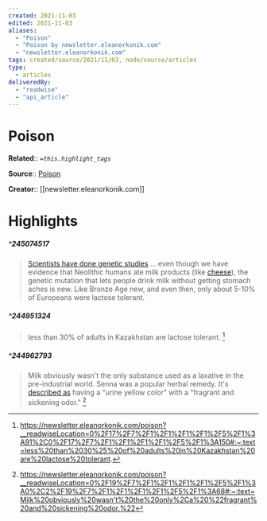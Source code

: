 ```yaml
---
created: 2021-11-03
edited: 2021-11-03
aliases:
  - "Poison"
  - "Poison by newsletter.eleanorkonik.com"
  - "newsletter.eleanorkonik.com"
tags: created/source/2021/11/03, node/source/articles
type:
  - articles
deliveredBy:
  - "readwise"
  - "api_article"
---
```

# Poison

**Related**:: 
*`=this.highlight_tags`*

**Source**:: [Poison](https://newsletter.eleanorkonik.com/poison)

**Creator**:: [[newsletter.eleanorkonik.com]]

# Highlights

##### ^245074517
  
> [Scientists have done genetic studies](https://www.bbc.com/news/science-environment-49650806) ... even though we have evidence that Neolithic humans ate milk products (like [cheese](https://newsletter.eleanorkonik.com/cheese/)), the genetic mutation that lets people drink milk without getting stomach aches is new. Like Bronze Age new, and even then, only about 5-10% of Europeans were lactose tolerant. 

##### ^244951324
  
> less than 30% of adults in Kazakhstan are lactose tolerant. 
  [^244951324]

[^244951324]:  https://newsletter.eleanorkonik.com/poison?__readwiseLocation=0%2F17%2F7%2F1%2F1%2F1%2F1%2F5%2F1%3A91%2C0%2F17%2F7%2F1%2F1%2F1%2F1%2F5%2F1%3A150#:~:text=less%20than%2030%25%20of%20adults%20in%20Kazakhstan%20are%20lactose%20tolerant.

##### ^244962793
  
> Milk obviously wasn't the only substance used as a laxative in the pre-industrial world. Senna was a popular herbal remedy. It's [described as](https://www.civilwarmed.org/senna/) having a "urine yellow color" with a "fragrant and sickening odor." 
  [^244962793]

[^244962793]:  https://newsletter.eleanorkonik.com/poison?__readwiseLocation=0%2F19%2F7%2F1%2F1%2F1%2F1%2F5%2F1%3A0%2C2%2F19%2F7%2F1%2F1%2F1%2F1%2F5%2F1%3A68#:~:text=Milk%20obviously%20wasn't%20the%20only%2Ca%20%22fragrant%20and%20sickening%20odor.%22

